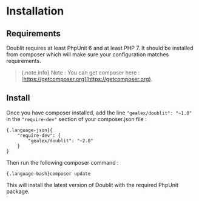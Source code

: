 # Installation
 
## Requirements
Doublit requires at least PhpUnit 6 and at least PHP 7. It should be installed from composer which will make sure your configuration matches requirements.
 > {.note.info} Note : You can get composer here : [https://getcomposer.org](https://getcomposer.org).
        
## Install
Once you have composer installed, add the line `"gealex/doublit": "~1.0"` in the `"require-dev"` section of your composer.json file :

    {.language-json}{
        "require-dev": {
            "gealex/doublit": "~2.0"
        }
    }

Then run the following composer command :

    {.language-bash}composer update
        
This will install the latest version of Doublit with the required PhpUnit package.
